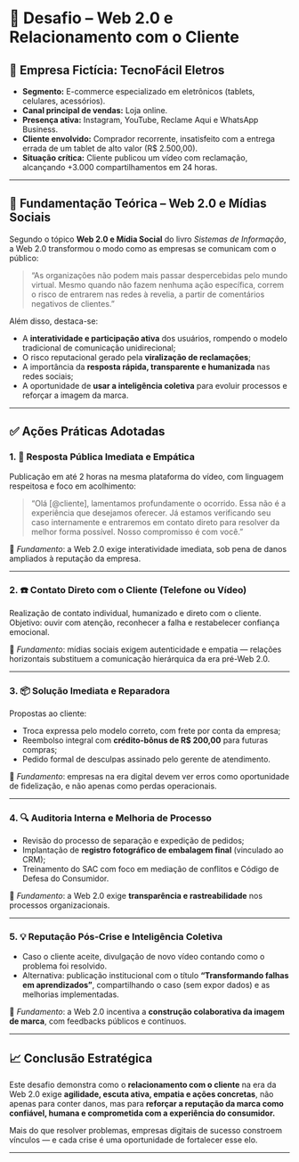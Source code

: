 # 📌 Desafio – Web 2.0 e Relacionamento com o Cliente

## 🏢 Empresa Fictícia: TecnoFácil Eletros

- **Segmento:** E-commerce especializado em eletrônicos (tablets, celulares, acessórios).
- **Canal principal de vendas:** Loja online.
- **Presença ativa:** Instagram, YouTube, Reclame Aqui e WhatsApp Business.
- **Cliente envolvido:** Comprador recorrente, insatisfeito com a entrega errada de um tablet de alto valor (R$ 2.500,00).
- **Situação crítica:** Cliente publicou um vídeo com reclamação, alcançando +3.000 compartilhamentos em 24 horas.

---

## 🧠 Fundamentação Teórica – Web 2.0 e Mídias Sociais

Segundo o tópico **Web 2.0 e Mídia Social** do livro *Sistemas de Informação*, a Web 2.0 transformou o modo como as empresas se comunicam com o público:

> “As organizações não podem mais passar despercebidas pelo mundo virtual. Mesmo quando não fazem nenhuma ação específica, correm o risco de entrarem nas redes à revelia, a partir de comentários negativos de clientes.”

Além disso, destaca-se:

- A **interatividade e participação ativa** dos usuários, rompendo o modelo tradicional de comunicação unidirecional;
- O risco reputacional gerado pela **viralização de reclamações**;
- A importância da **resposta rápida, transparente e humanizada** nas redes sociais;
- A oportunidade de **usar a inteligência coletiva** para evoluir processos e reforçar a imagem da marca.

---

## ✅ Ações Práticas Adotadas

### 1. 🎯 Resposta Pública Imediata e Empática

Publicação em até 2 horas na mesma plataforma do vídeo, com linguagem respeitosa e foco em acolhimento:

> “Olá [@cliente], lamentamos profundamente o ocorrido. Essa não é a experiência que desejamos oferecer. Já estamos verificando seu caso internamente e entraremos em contato direto para resolver da melhor forma possível. Nosso compromisso é com você.”

📌 *Fundamento*: a Web 2.0 exige interatividade imediata, sob pena de danos ampliados à reputação da empresa.

---

### 2. ☎️ Contato Direto com o Cliente (Telefone ou Vídeo)

Realização de contato individual, humanizado e direto com o cliente. Objetivo: ouvir com atenção, reconhecer a falha e restabelecer confiança emocional.

📌 *Fundamento*: mídias sociais exigem autenticidade e empatia — relações horizontais substituem a comunicação hierárquica da era pré-Web 2.0.

---

### 3. 📦 Solução Imediata e Reparadora

Propostas ao cliente:
- Troca expressa pelo modelo correto, com frete por conta da empresa;
- Reembolso integral com **crédito-bônus de R$ 200,00** para futuras compras;
- Pedido formal de desculpas assinado pelo gerente de atendimento.

📌 *Fundamento*: empresas na era digital devem ver erros como oportunidade de fidelização, e não apenas como perdas operacionais.

---

### 4. 🔍 Auditoria Interna e Melhoria de Processo

- Revisão do processo de separação e expedição de pedidos;
- Implantação de **registro fotográfico de embalagem final** (vinculado ao CRM);
- Treinamento do SAC com foco em mediação de conflitos e Código de Defesa do Consumidor.

📌 *Fundamento*: a Web 2.0 exige **transparência e rastreabilidade** nos processos organizacionais.

---

### 5. 💡 Reputação Pós-Crise e Inteligência Coletiva

- Caso o cliente aceite, divulgação de novo vídeo contando como o problema foi resolvido.
- Alternativa: publicação institucional com o título **“Transformando falhas em aprendizados”**, compartilhando o caso (sem expor dados) e as melhorias implementadas.

📌 *Fundamento*: a Web 2.0 incentiva a **construção colaborativa da imagem de marca**, com feedbacks públicos e contínuos.

---

## 📈 Conclusão Estratégica

Este desafio demonstra como o **relacionamento com o cliente** na era da Web 2.0 exige **agilidade, escuta ativa, empatia e ações concretas**, não apenas para conter danos, mas para **reforçar a reputação da marca como confiável, humana e comprometida com a experiência do consumidor.**

Mais do que resolver problemas, empresas digitais de sucesso constroem vínculos — e cada crise é uma oportunidade de fortalecer esse elo.

---
